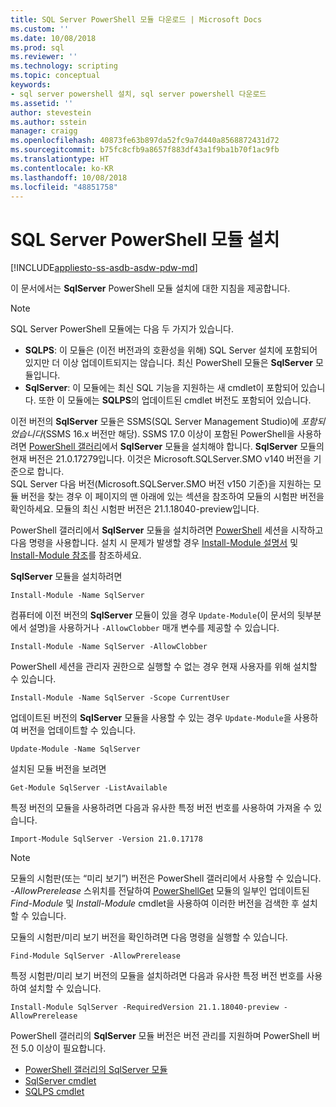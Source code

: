 ```yaml
---
title: SQL Server PowerShell 모듈 다운로드 | Microsoft Docs
ms.custom: ''
ms.date: 10/08/2018
ms.prod: sql
ms.reviewer: ''
ms.technology: scripting
ms.topic: conceptual
keywords:
- sql server powershell 설치, sql server powershell 다운로드
ms.assetid: ''
author: stevestein
ms.author: sstein
manager: craigg
ms.openlocfilehash: 40873fe63b897da52fc9a7d440a8568872431d72
ms.sourcegitcommit: b75fc8cfb9a8657f883df43a1f9ba1b70f1ac9fb
ms.translationtype: HT
ms.contentlocale: ko-KR
ms.lasthandoff: 10/08/2018
ms.locfileid: "48851758"
---
```

# <a name="install-sql-server-powershell-module"></a>SQL Server PowerShell 모듈 설치
[!INCLUDE[appliesto-ss-asdb-asdw-pdw-md](../includes/appliesto-ss-asdb-asdw-pdw-md.md)]

이 문서에서는 **SqlServer** PowerShell 모듈 설치에 대한 지침을 제공합니다.
> [!NOTE]
> SQL Server PowerShell 모듈에는 다음 두 가지가 있습니다. 
> * **SQLPS**: 이 모듈은 (이전 버전과의 호환성을 위해) SQL Server 설치에 포함되어 있지만 더 이상 업데이트되지는 않습니다. 최신 PowerShell 모듈은 **SqlServer** 모듈입니다.
> * **SqlServer**: 이 모듈에는 최신 SQL 기능을 지원하는 새 cmdlet이 포함되어 있습니다. 또한 이 모듈에는 **SQLPS**의 업데이트된 cmdlet 버전도 포함되어 있습니다. 

이전 버전의 **SqlServer** 모듈은 SSMS(SQL Server Management Studio)에 *포함되었습니다*(SSMS 16.x 버전만 해당). SSMS 17.0 이상이 포함된 PowerShell을 사용하려면 [PowerShell 갤러리](https://www.powershellgallery.com/packages/Sqlserver)에서 **SqlServer** 모듈을 설치해야 합니다.
**SqlServer** 모듈의 현재 버전은 21.0.17279입니다. 이것은 Microsoft.SQLServer.SMO v140 버전을 기준으로 합니다.  
SQL Server 다음 버전(Microsoft.SQLServer.SMO 버전 v150 기준)을 지원하는 모듈 버전을 찾는 경우 이 페이지의 맨 아래에 있는 섹션을 참조하여 모듈의 시험판 버전을 확인하세요. 모듈의 최신 시험판 버전은 21.1.18040-preview입니다.

PowerShell 갤러리에서 **SqlServer** 모듈을 설치하려면 [PowerShell](https://docs.microsoft.com/powershell/scripting/powershell-scripting) 세션을 시작하고 다음 명령을 사용합니다. 설치 시 문제가 발생할 경우 [Install-Module 설명서](https://docs.microsoft.com/powershell/gallery/psget/module/psget_install-module) 및 [Install-Module 참조](https://docs.microsoft.com/powershell/module/powershellget/Install-Module)를 참조하세요.

**SqlServer** 모듈을 설치하려면

```Install-Module -Name SqlServer```

컴퓨터에 이전 버전의 **SqlServer** 모듈이 있을 경우 `Update-Module`(이 문서의 뒷부분에서 설명)을 사용하거나 `-AllowClobber` 매개 변수를 제공할 수 있습니다.  

```Install-Module -Name SqlServer -AllowClobber```

PowerShell 세션을 관리자 권한으로 실행할 수 없는 경우 현재 사용자를 위해 설치할 수 있습니다.

```Install-Module -Name SqlServer -Scope CurrentUser```

업데이트된 버전의 **SqlServer** 모듈을 사용할 수 있는 경우 `Update-Module`을 사용하여 버전을 업데이트할 수 있습니다.

```Update-Module -Name SqlServer```

설치된 모듈 버전을 보려면

```Get-Module SqlServer -ListAvailable```

특정 버전의 모듈을 사용하려면 다음과 유사한 특정 버전 번호를 사용하여 가져올 수 있습니다.

```Import-Module SqlServer -Version 21.0.17178```

> [!NOTE]
> 모듈의 시험판(또는 “미리 보기”) 버전은 PowerShell 갤러리에서 사용할 수 있습니다. *-AllowPrerelease* 스위치를 전달하여 [PowerShellGet](https://www.powershellgallery.com/packages/PowerShellGet) 모듈의 일부인 업데이트된 *Find-Module* 및 *Install-Module* cmdlet을 사용하여 이러한 버전을 검색한 후 설치할 수 있습니다.
>
> 모듈의 시험판/미리 보기 버전을 확인하려면 다음 명령을 실행할 수 있습니다.
>
> ```Find-Module SqlServer -AllowPrerelease```
>
> 특정 시험판/미리 보기 버전의 모듈을 설치하려면 다음과 유사한 특정 버전 번호를 사용하여 설치할 수 있습니다.
>
> ```Install-Module SqlServer -RequiredVersion 21.1.18040-preview -AllowPrerelease```
> 

PowerShell 갤러리의 **SqlServer** 모듈 버전은 버전 관리를 지원하며 PowerShell 버전 5.0 이상이 필요합니다. 

* [PowerShell 갤러리의 SqlServer 모듈](https://www.powershellgallery.com/packages/Sqlserver) 
* [SqlServer cmdlet](https://docs.microsoft.com/powershell/module/sqlserver)
* [SQLPS cmdlet](https://docs.microsoft.com/powershell/module/sqlps)
